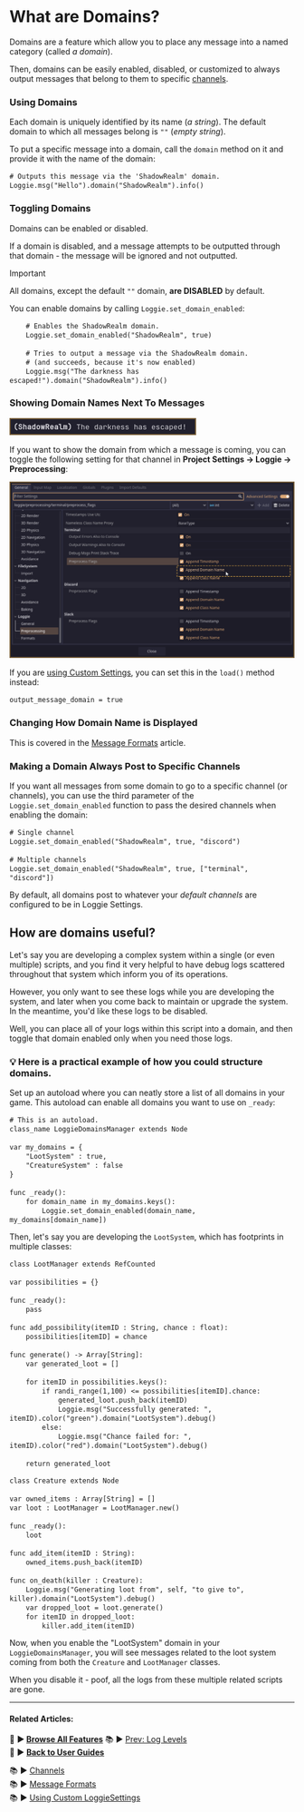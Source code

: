 # What are Domains?

Domains are a feature which allow you to place any message into a named category (called *a domain*).

Then, domains can be easily enabled, disabled, or customized to always output messages that belong to them to specific [channels](CHANNELS.md).

### Using Domains

Each domain is uniquely identified by its name (*a string*).
The default domain to which all messages belong is `""` (*empty string*).

To put a specific message into a domain, call the `domain` method on it and provide it with the name of the domain:

```gdscript
# Outputs this message via the 'ShadowRealm' domain.
Loggie.msg("Hello").domain("ShadowRealm").info()
```

### Toggling Domains

Domains can be enabled or disabled.

If a domain is disabled, and a message attempts to be outputted through that domain - the message will be ignored and not outputted.

> [!IMPORTANT]  
> All domains, except the default `""` domain, **are DISABLED** by default.
> 

You can enable domains by calling `Loggie.set_domain_enabled`:

```gdscript
	# Enables the ShadowRealm domain.
	Loggie.set_domain_enabled("ShadowRealm", true)
	
	# Tries to output a message via the ShadowRealm domain.
	# (and succeeds, because it's now enabled)
	Loggie.msg("The darkness has escaped!").domain("ShadowRealm").info()
```

### Showing Domain Names Next To Messages

![](../../assets/screenshots/domain_name.png)

If you want to show the domain from which a message is coming, you can toggle the following setting for that channel in **Project Settings -> Loggie -> Preprocessing**:

![](../../assets/screenshots/append_domain_name.png)

If you are [using Custom Settings](../customization/CUSTOM_SETTINGS.md), you can set this in the `load()` method instead:

```
output_message_domain = true
```

### Changing How Domain Name is Displayed

This is covered in the [Message Formats](../customization/MESSAGE_FORMATS.md) article.

### Making a Domain Always Post to Specific Channels

If you want all messages from some domain to go to a specific channel (or channels), you can use the third parameter of the `Loggie.set_domain_enabled` function to pass the desired channels when enabling the domain:

```gdscript
# Single channel
Loggie.set_domain_enabled("ShadowRealm", true, "discord")

# Multiple channels
Loggie.set_domain_enabled("ShadowRealm", true, ["terminal", "discord"])
```

By default, all domains post to whatever your *default channels* are configured to be in Loggie Settings.

## How are domains useful?

Let's say you are developing a complex system within a single (or even multiple) scripts, and you find it very helpful to have debug logs scattered throughout that system which inform you of its operations.

However, you only want to see these logs while you are developing the system, and later when you come back to maintain or upgrade the system. In the meantime, you'd like these logs to be disabled.

Well, you can place all of your logs within this script into a domain, and then toggle that domain enabled only when you need those logs.

### 💡 **Here is a practical example of how you could structure domains.**

Set up an autoload where you can neatly store a list of all domains in your game.
This autoload can enable all domains you want to use on `_ready`:

```gdscript
# This is an autoload.
class_name LoggieDomainsManager extends Node

var my_domains = {
	"LootSystem" : true,
	"CreatureSystem" : false
}

func _ready():
	for domain_name in my_domains.keys():
		Loggie.set_domain_enabled(domain_name, my_domains[domain_name])
```

Then, let's say you are developing the `LootSystem`, which has footprints in multiple classes:

```gdscript
class LootManager extends RefCounted

var possibilities = {}

func _ready():
	pass

func add_possibility(itemID : String, chance : float):
	possibilities[itemID] = chance

func generate() -> Array[String]:
	var generated_loot = []

	for itemID in possibilities.keys():
		if randi_range(1,100) <= possibilities[itemID].chance:
			generated_loot.push_back(itemID)
			Loggie.msg("Successfully generated: ", itemID).color("green").domain("LootSystem").debug()
		else:
			Loggie.msg("Chance failed for: ", itemID).color("red").domain("LootSystem").debug()

	return generated_loot
```

```gdscript
class Creature extends Node

var owned_items : Array[String] = []
var loot : LootManager = LootManager.new()

func _ready():
	loot 

func add_item(itemID : String):
	owned_items.push_back(itemID)

func on_death(killer : Creature):
	Loggie.msg("Generating loot from", self, "to give to", killer).domain("LootSystem").debug()
	var dropped_loot = loot.generate()
	for itemID in dropped_loot:
		killer.add_item(itemID)
```

Now, when you enable the "LootSystem" domain in your `LoggieDomainsManager`, you will see messages related to the loot system coming from both the `Creature` and `LootManager` classes.

When you disable it - poof, all the logs from these multiple related scripts are gone.

---
#### Related Articles:
👀 **► [Browse All Features](../ALL_FEATURES.md)** 📚 ► [Prev: Log Levels](LOG_LEVELS.md)  
👀 ► **[Back to User Guides](../USER_GUIDE.md)**  

📚 ► [Channels](CHANNELS.md)  
📚 ► [Message Formats](../customization/MESSAGE_FORMATS.md)  
📚 ► [Using Custom LoggieSettings](../customization/CUSTOM_SETTINGS.md)  
